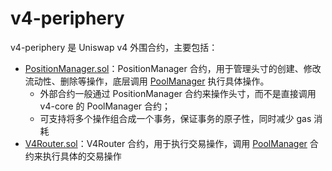 # v4-periphery

v4-periphery 是 Uniswap v4 外围合约，主要包括：

* [PositionManager.sol](./PositionManager.md)：PositionManager 合约，用于管理头寸的创建、修改流动性、删除等操作，底层调用 [PoolManager](../../v4-core/zh/PoolManager.md) 执行具体操作。
  * 外部合约一般通过 PositionManager 合约来操作头寸，而不是直接调用 v4-core 的 PoolManager 合约；
  * 可支持将多个操作组合成一个事务，保证事务的原子性，同时减少 gas 消耗
* [V4Router.sol](./V4Router.md)：V4Router 合约，用于执行交易操作，调用 [PoolManager](../../v4-core/zh/PoolManager.md) 合约来执行具体的交易操作
